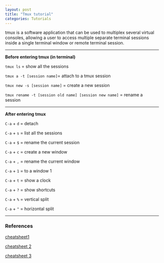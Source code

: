 ```yaml
---
layout: post
title: "Tmux tutorial"
categories: Tutorials
---
```


tmux is a software application that can be used to multiplex several virtual consoles, allowing a user to access multiple separate terminal sessions inside a single terminal window or remote terminal session.  

-----

**Before entering tmux (in terminal)**

`tmux ls` = show all the sessions  

`tmux a -t [session name]`= attach to a tmux session  

`tmux new -s [session name]` = create a new session  

`tmux rename -t [session old name] [session new name]` = rename a session  

-----
**After entering tmux**

`C-a` + `d` = detach

`C-a` + `s` = list all the sessions

`C-a` + `$` = rename the current session

`C-a` + `c` = create a new window

`C-a` + `,` = rename the current window

`C-a` + `1` = to a window 1

`C-a` + `t` = show a clock

`C-a` + `?` = show shortcuts

`C-a` + `%` = vertical split

`C-a` + `"` = horizontal split  

---
### References

[cheatsheet1](http://www.hamvocke.com/blog/a-quick-and-easy-guide-to-tmux/)

[cheatsheet 2](http://harttle.land/2015/11/06/tmux-startup.html)

[cheatsheet 3](https://gist.github.com/henrik/1967800)
